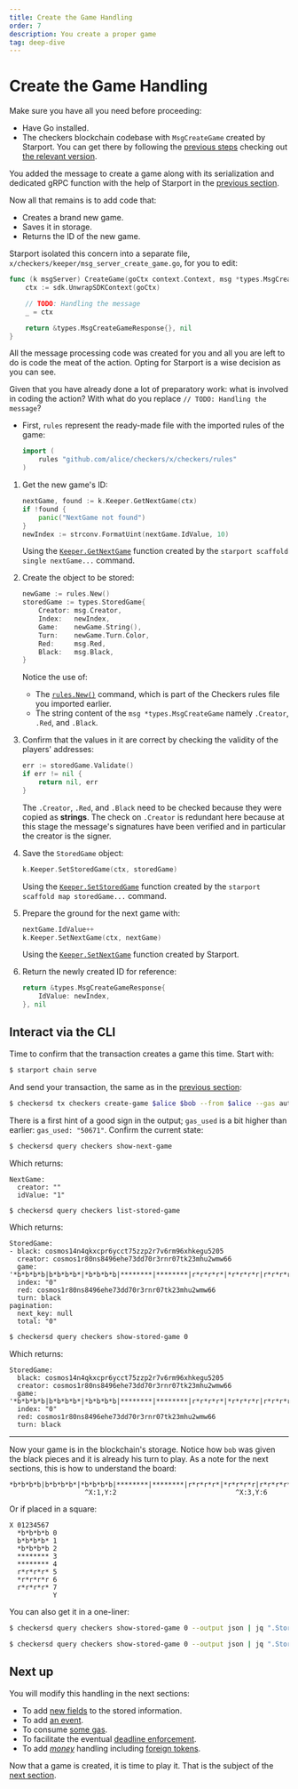 ```yaml
---
title: Create the Game Handling
order: 7
description: You create a proper game
tag: deep-dive
---
```


# Create the Game Handling

<HighlightBox type="synopsis">

Make sure you have all you need before proceeding:

* Have Go installed.
* The checkers blockchain codebase with `MsgCreateGame` created by Starport. You can get there by following the [previous steps](./create-message.md) checking out [the relevant version](https://github.com/cosmos/b9-checkers-academy-draft/tree/create-game-msg).

</HighlightBox>

You added the message to create a game along with its serialization and dedicated gRPC function with the help of Starport in the [previous section](./create-message.md).

Now all that remains is to add code that:

* Creates a brand new game.
* Saves it in storage.
* Returns the ID of the new game.

Starport isolated this concern into a separate file, `x/checkers/keeper/msg_server_create_game.go`, for you to edit:

```go [https://github.com/cosmos/b9-checkers-academy-draft/blob/e78cba34926ba0adee23febb1ce44774e2c466b3/x/checkers/keeper/msg_server_create_game.go#L10-L17]
func (k msgServer) CreateGame(goCtx context.Context, msg *types.MsgCreateGame) (*types.MsgCreateGameResponse, error) {
    ctx := sdk.UnwrapSDKContext(goCtx)

    // TODO: Handling the message
    _ = ctx

    return &types.MsgCreateGameResponse{}, nil
}
```

All the message processing code was created for you and all you are left to do is code the meat of the action. Opting for Starport is a wise decision as you can see.

Given that you have already done a lot of preparatory work: what is involved in coding the action? With what do you replace `// TODO: Handling the message`?

* First, `rules` represent the ready-made file with the imported rules of the game:

    ```go [https://github.com/cosmos/b9-checkers-academy-draft/blob/8092e4b/x/checkers/keeper/msg_server_create_game.go#L8]
    import (
        rules "github.com/alice/checkers/x/checkers/rules"
    )
    ```

1. Get the new game's ID:

    ```go [https://github.com/cosmos/b9-checkers-academy-draft/blob/8092e4b/x/checkers/keeper/msg_server_create_game.go#L15-L19]
    nextGame, found := k.Keeper.GetNextGame(ctx)
    if !found {
        panic("NextGame not found")
    }
    newIndex := strconv.FormatUint(nextGame.IdValue, 10)
    ```

    Using the [`Keeper.GetNextGame`](https://github.com/cosmos/b9-checkers-academy-draft/blob/8092e4b/x/checkers/keeper/next_game.go#L17) function created by the `starport scaffold single nextGame...` command.

2. Create the object to be stored:

    ```go [https://github.com/cosmos/b9-checkers-academy-draft/blob/8092e4b/x/checkers/keeper/msg_server_create_game.go#L20-L28]
    newGame := rules.New()
    storedGame := types.StoredGame{
        Creator: msg.Creator,
        Index:   newIndex,
        Game:    newGame.String(),
        Turn:    newGame.Turn.Color,
        Red:     msg.Red,
        Black:   msg.Black,
    }
    ```

    Notice the use of:

    * The [`rules.New()`](https://github.com/cosmos/b9-checkers-academy-draft/blob/8092e4b/x/checkers/rules/checkers.go#L122) command, which is part of the Checkers rules file you imported earlier.
    * The string content of the `msg *types.MsgCreateGame` namely `.Creator`, `.Red`, and `.Black`.

3. Confirm that the values in it are correct by checking the validity of the players' addresses:

    ```go [https://github.com/cosmos/b9-checkers-academy-draft/blob/8092e4b/x/checkers/keeper/msg_server_create_game.go#L29-L32]
    err := storedGame.Validate()
    if err != nil {
        return nil, err
    }
    ```

    The `.Creator`, `.Red`, and `.Black` need to be checked because they were copied as **strings**. The check on `.Creator` is redundant here because at this stage the message's signatures have been verified and in particular the creator is the signer.

4. Save the `StoredGame` object:

    ```go [https://github.com/cosmos/b9-checkers-academy-draft/blob/8092e4b/x/checkers/keeper/msg_server_create_game.go#L33]
    k.Keeper.SetStoredGame(ctx, storedGame)
    ```

    Using the [`Keeper.SetStoredGame`](https://github.com/cosmos/b9-checkers-academy-draft/blob/8092e4b/x/checkers/keeper/stored_game.go#L10) function created by the `starport scaffold map storedGame...` command.

5. Prepare the ground for the next game with:

    ```go [https://github.com/cosmos/b9-checkers-academy-draft/blob/d59a74496a96018c57fdff72c443980c08416499/x/checkers/keeper/msg_server_create_game.go#L33-L34]
    nextGame.IdValue++
    k.Keeper.SetNextGame(ctx, nextGame)
    ```

    Using the [`Keeper.SetNextGame`](https://github.com/cosmos/b9-checkers-academy-draft/blob/d59a74496a96018c57fdff72c443980c08416499/x/checkers/keeper/next_game.go#L10) function created by Starport.

6. Return the newly created ID for reference:

    ```go [https://github.com/cosmos/b9-checkers-academy-draft/blob/8092e4b/x/checkers/keeper/msg_server_create_game.go#L38-L40]
    return &types.MsgCreateGameResponse{
        IdValue: newIndex,
    }, nil
    ```

## Interact via the CLI

Time to confirm that the transaction creates a game this time. Start with:

```sh
$ starport chain serve
```

And send your transaction, the same as in the [previous section](./create-message.md):

```sh
$ checkersd tx checkers create-game $alice $bob --from $alice --gas auto
```

There is a first hint of a good sign in the output; `gas_used` is a bit higher than earlier: `gas_used: "50671"`. Confirm the current state:

<CodeGroup>
<CodeGroupItem title="show-next-game" active>

```sh
$ checkersd query checkers show-next-game
```

Which returns:

```
NextGame:
  creator: ""
  idValue: "1"
```

</CodeGroupItem>
<CodeGroupItem title="list-stored-game">

```sh
$ checkersd query checkers list-stored-game
```

Which returns:

```
StoredGame:
- black: cosmos14n4qkxcpr6ycct75zzp2r7v6rm96xhkegu5205
  creator: cosmos1r80ns8496ehe73dd70r3rnr07tk23mhu2wmw66
  game: '*b*b*b*b|b*b*b*b*|*b*b*b*b|********|********|r*r*r*r*|*r*r*r*r|r*r*r*r*'
  index: "0"
  red: cosmos1r80ns8496ehe73dd70r3rnr07tk23mhu2wmw66
  turn: black
pagination:
  next_key: null
  total: "0"
```

</CodeGroupItem>
<CodeGroupItem title="show-stored-game">

```sh
$ checkersd query checkers show-stored-game 0
```

Which returns:

```
StoredGame:
  black: cosmos14n4qkxcpr6ycct75zzp2r7v6rm96xhkegu5205
  creator: cosmos1r80ns8496ehe73dd70r3rnr07tk23mhu2wmw66
  game: '*b*b*b*b|b*b*b*b*|*b*b*b*b|********|********|r*r*r*r*|*r*r*r*r|r*r*r*r*'
  index: "0"
  red: cosmos1r80ns8496ehe73dd70r3rnr07tk23mhu2wmw66
  turn: black
```

</CodeGroupItem>
</CodeGroup>

---

Now your game is in the blockchain's storage. Notice how `bob` was given the black pieces and it is already his turn to play. As a note for the next sections, this is how to understand the board:

```
*b*b*b*b|b*b*b*b*|*b*b*b*b|********|********|r*r*r*r*|*r*r*r*r|r*r*r*r*
                   ^X:1,Y:2                              ^X:3,Y:6
```

Or if placed in a square:

```
X 01234567
  *b*b*b*b 0
  b*b*b*b* 1
  *b*b*b*b 2
  ******** 3
  ******** 4
  r*r*r*r* 5
  *r*r*r*r 6
  r*r*r*r* 7
           Y
```

You can also get it in a one-liner:

<CodeGroup>
<CodeGroupItem title="On Linux" active>

```sh
$ checkersd query checkers show-stored-game 0 --output json | jq ".StoredGame.game" | sed 's/"//g' | sed 's/|/\n/g'
```

</CodeGroupItem>
<CodeGroupItem title="On Mac">

```sh
$ checkersd query checkers show-stored-game 0 --output json | jq ".StoredGame.game" | sed 's/"//g' | sed 's/|/\'$'\n/g'
```

</CodeGroupItem>
</CodeGroup>

## Next up

You will modify this handling in the next sections:

* To add [new fields](./game-fifo.md) to the stored information.
* To add [an event](./events.md).
* To consume [some gas](./gas-meter.md).
* To facilitate the eventual [deadline enforcement](./game-forfeit.md).
* To add [_money_](./game-wager.md) handling including [foreign tokens](./wager-denom.md).

Now that a game is created, it is time to play it. That is the subject of the [next section](./play-game.md).
